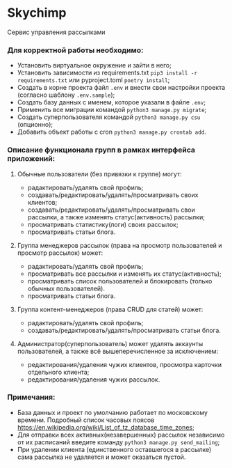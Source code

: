 # Skychimp

Сервис управления рассылками

### Для корректной работы необходимо:

- Установить виртуальное окружение и зайти в него;
- Установить зависимости из requirements.txt `pip3 install -r requirements.txt` или pyproject.toml `poetry install`;
- Создать в корне проекта файл `.env` и внести свои настройки проекта (согласно шаблону `.env.sample`);
- Создать базу данных с именем, которое указали в файле `.env`;
- Применить все миграции командой `python3 manage.py migrate`;
- Создать суперпользователя командой `python3 manage.py csu` (опционно);
- Добавить объект работы с cron `python3 manage.py crontab add`.

### Описание функционала групп в рамках интерфейса приложений:

1. Обычные пользователи (без привязки к группе) могут:

   - радактировать/удалять свой профиль;
   - создавать/редактировать/удалять/просматривать своих клиентов;
   - создавать/редактировать/удалять/просматривать свои рассылки, а также изменять статус(активность) рассылки;
   - просматривать статистику(логи) своих рассылок;
   - просматривать статьи блога.

2. Группа менеджеров рассылок (права на просмотр пользователей и просмотр рассылок) может:

   - радактировать/удалять свой профиль;
   - просматривать все рассылки и изменять их статус(активность);
   - просматривать список пользователей и блокировать (только обычных пользователей).
   - просматривать статьи блога.

3. Группа контент-менеджеров (права CRUD для статей) может:

   - радактировать/удалять свой профиль; 
   - создавать/редактировать/удалять/просматривать статьи блога.

4. Администратор(суперпользователь) может удалять аккаунты пользователей, а также всё вышеперечисленное за исключением:

      - редактирования/удаления чужих клиентов, просмотра карточки отдельного клиента;
      - редактирования/удаления чужих рассылок.

### Примечания:

- База данных и проект по умолчанию работает по московскому времени. Подробный список часовых
  поясов https://en.wikipedia.org/wiki/List_of_tz_database_time_zones;
- Для отправки всех активных(незавершенных) рассылок независимо от их расписаний введите команду `python3 manage.py send_mailing`;
- При удалении клиента (единственного оставшегося в рассылке) сама рассылка не удаляется и может оказаться пустой.
